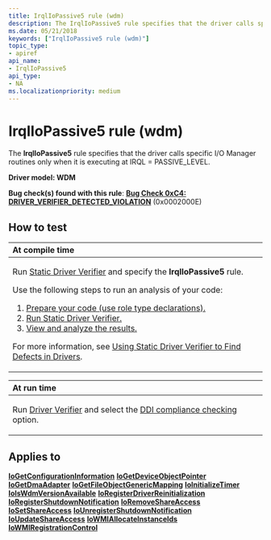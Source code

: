 ```yaml
---
title: IrqlIoPassive5 rule (wdm)
description: The IrqlIoPassive5 rule specifies that the driver calls specific I/O Manager routines only when it is executing at IRQL PASSIVE_LEVEL.
ms.date: 05/21/2018
keywords: ["IrqlIoPassive5 rule (wdm)"]
topic_type:
- apiref
api_name:
- IrqlIoPassive5
api_type:
- NA
ms.localizationpriority: medium
---
```


# IrqlIoPassive5 rule (wdm)


The **IrqlIoPassive5** rule specifies that the driver calls specific I/O Manager routines only when it is executing at IRQL = PASSIVE\_LEVEL.

**Driver model: WDM**

**Bug check(s) found with this rule**: [**Bug Check 0xC4: DRIVER\_VERIFIER\_DETECTED\_VIOLATION**](../debugger/bug-check-0xc4--driver-verifier-detected-violation.md) (0x0002000E)


## How to test

<table>
<colgroup>
<col width="100%" />
</colgroup>
<thead>
<tr class="header">
<th align="left">At compile time</th>
</tr>
</thead>
<tbody>
<tr class="odd">
<td align="left"><p>Run <a href="/windows-hardware/drivers/devtest/static-driver-verifier" data-raw-source="[Static Driver Verifier](./static-driver-verifier.md)">Static Driver Verifier</a> and specify the <strong>IrqlIoPassive5</strong> rule.</p>
Use the following steps to run an analysis of your code:
<ol>
<li><a href="/windows-hardware/drivers/devtest/using-static-driver-verifier-to-find-defects-in-drivers#preparing-your-source-code" data-raw-source="[Prepare your code (use role type declarations).](./using-static-driver-verifier-to-find-defects-in-drivers.md#preparing-your-source-code)">Prepare your code (use role type declarations).</a></li>
<li><a href="/windows-hardware/drivers/devtest/using-static-driver-verifier-to-find-defects-in-drivers#running-static-driver-verifier" data-raw-source="[Run Static Driver Verifier.](./using-static-driver-verifier-to-find-defects-in-drivers.md#running-static-driver-verifier)">Run Static Driver Verifier.</a></li>
<li><a href="/windows-hardware/drivers/devtest/using-static-driver-verifier-to-find-defects-in-drivers#viewing-and-analyzing-the-results" data-raw-source="[View and analyze the results.](./using-static-driver-verifier-to-find-defects-in-drivers.md#viewing-and-analyzing-the-results)">View and analyze the results.</a></li>
</ol>
<p>For more information, see <a href="/windows-hardware/drivers/devtest/using-static-driver-verifier-to-find-defects-in-drivers" data-raw-source="[Using Static Driver Verifier to Find Defects in Drivers](./using-static-driver-verifier-to-find-defects-in-drivers.md)">Using Static Driver Verifier to Find Defects in Drivers</a>.</p></td>
</tr>
</tbody>
</table>

<table>
<colgroup>
<col width="100%" />
</colgroup>
<thead>
<tr class="header">
<th align="left">At run time</th>
</tr>
</thead>
<tbody>
<tr class="odd">
<td align="left"><p>Run <a href="/windows-hardware/drivers/devtest/driver-verifier" data-raw-source="[Driver Verifier](./driver-verifier.md)">Driver Verifier</a> and select the <a href="/windows-hardware/drivers/devtest/ddi-compliance-checking" data-raw-source="[DDI compliance checking](./ddi-compliance-checking.md)">DDI compliance checking</a> option.</p></td>
</tr>
</tbody>
</table>

 

## Applies to

[**IoGetConfigurationInformation**](/windows-hardware/drivers/ddi/ntddk/nf-ntddk-iogetconfigurationinformation)
[**IoGetDeviceObjectPointer**](/windows-hardware/drivers/ddi/wdm/nf-wdm-iogetdeviceobjectpointer)
[**IoGetDmaAdapter**](/windows-hardware/drivers/ddi/wdm/nf-wdm-iogetdmaadapter)
[**IoGetFileObjectGenericMapping**](/windows-hardware/drivers/ddi/ntddk/nf-ntddk-iogetfileobjectgenericmapping)
[**IoInitializeTimer**](/windows-hardware/drivers/ddi/wdm/nf-wdm-ioinitializetimer)
[**IoIsWdmVersionAvailable**](/windows-hardware/drivers/ddi/wdm/nf-wdm-ioiswdmversionavailable)
[**IoRegisterDriverReinitialization**](/windows-hardware/drivers/ddi/ntddk/nf-ntddk-ioregisterdriverreinitialization)
[**IoRegisterShutdownNotification**](/windows-hardware/drivers/ddi/wdm/nf-wdm-ioregistershutdownnotification)
[**IoRemoveShareAccess**](/windows-hardware/drivers/ddi/wdm/nf-wdm-ioremoveshareaccess)
[**IoSetShareAccess**](/windows-hardware/drivers/ddi/wdm/nf-wdm-iosetshareaccess)
[**IoUnregisterShutdownNotification**](/windows-hardware/drivers/ddi/wdm/nf-wdm-iounregistershutdownnotification)
[**IoUpdateShareAccess**](/windows-hardware/drivers/ddi/wdm/nf-wdm-ioupdateshareaccess)
[**IoWMIAllocateInstanceIds**](/windows-hardware/drivers/ddi/wdm/nf-wdm-iowmiallocateinstanceids)
[**IoWMIRegistrationControl**](/windows-hardware/drivers/ddi/wdm/nf-wdm-iowmiregistrationcontrol)
